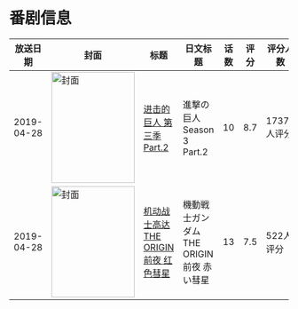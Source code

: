 # 番剧信息

|放送日期|封面|标题|日文标题|话数|评分|评分人数|
|---|---|---|---|---|---|---|
|2019-04-28|<img src="//lain.bgm.tv/pic/cover/c/c2/56/263750_56TBs.jpg" alt="封面" style="width:150px;height:200px;object-fit:cover;">|[进击的巨人 第三季 Part.2](https://bangumi.tv/subject/263750)|進撃の巨人 Season 3 Part.2|10|8.7|17374人评分|
|2019-04-28|<img src="//lain.bgm.tv/pic/cover/c/4f/e2/267412_XsOB3.jpg" alt="封面" style="width:150px;height:200px;object-fit:cover;">|[机动战士高达 THE ORIGIN 前夜 红色彗星](https://bangumi.tv/subject/267412)|機動戦士ガンダム THE ORIGIN 前夜 赤い彗星|13|7.5|522人评分|
